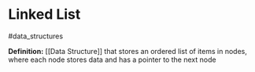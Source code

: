 # Linked List
#data_structures

**Definition:** [[Data Structure]] that stores an ordered list of items in nodes, where each node stores data and has a pointer to the next node
